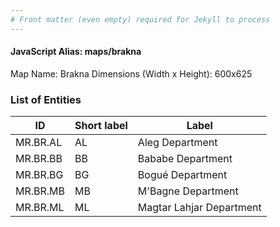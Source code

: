 ```yaml
---
# Front matter (even empty) required for Jekyll to process
---
```


#### JavaScript Alias: maps/brakna

Map Name: Brakna
Dimensions (Width x Height): 600x625

### List of Entities

| ID       | Short label | Label                    |
| -------- | ----------- | ------------------------ |
| MR.BR.AL | AL          | Aleg Department          |
| MR.BR.BB | BB          | Bababe Department        |
| MR.BR.BG | BG          | Bogué Department         |
| MR.BR.MB | MB          | M'Bagne Department       |
| MR.BR.ML | ML          | Magtar Lahjar Department |
